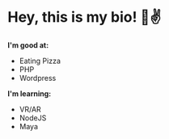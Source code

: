 # Hey, this is my bio! 🌴✌️

**I'm good at:**
- Eating Pizza
- PHP
- Wordpress

**I'm learning:**
- VR/AR
- NodeJS
- Maya
